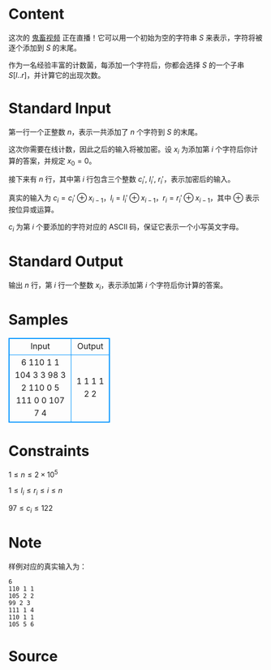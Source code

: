 
# Content

这次的 [鬼畜视频](https://www.bilibili.com/video/BV1cs411m71i) 正在直播！它可以用一个初始为空的字符串 $S$ 来表示，字符将被逐个添加到 $S$ 的末尾。

作为一名经验丰富的计数菌，每添加一个字符后，你都会选择 $S$ 的一个子串 $S[l..r]$，并计算它的出现次数。

# Standard Input

第一行一个正整数 $n$，表示一共添加了 $n$ 个字符到 $S$ 的末尾。

这次你需要在线计数，因此之后的输入将被加密。设 $x_i$ 为添加第 $i$ 个字符后你计算的答案，并规定 $x_0 = 0$。

接下来有 $n$ 行，其中第 $i$ 行包含三个整数 $c_i',\ l_i',\ r_i'$，表示加密后的输入。

真实的输入为 $c_i = c_i' \oplus x_{i-1}$，$l_i = l_i' \oplus x_{i-1}$，$r_i = r_i' \oplus x_{i-1}$，其中 $\oplus$ 表示按位异或运算。

$c_i$ 为第 $i$ 个要添加的字符对应的 ASCII 码，保证它表示一个小写英文字母。

# Standard Output

输出 $n$ 行，第 $i$ 行一个整数 $x_i$，表示添加第 $i$ 个字符后你计算的答案。

# Samples

<style>
        table,table tr th, table tr td { border:1px solid #0094ff; }
        table { width: 200px; min-height: 25px; line-height: 25px; text-align: center; border-collapse: collapse;}   
    </style>
<table>
	<tr>
		<td>Input</td>
		<td>Output</td>
	</tr>
<tr><td>6
110 1 1
104 3 3
98 3 2
110 0 5
111 0 0
107 7 4</td><td>1
1
1
1
2
2</td></tr></table>


# Constraints

$1 \leq n \leq 2 \times 10^5$

$1 \leq l_i \leq r_i \leq i \leq n$

$97 \leq c_i \leq 122$

# Note

样例对应的真实输入为：

```
6
110 1 1
105 2 2
99 2 3
111 1 4
110 1 1
105 5 6
```

# Source


